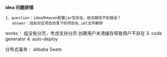 **idea 问题排错**

```
1、question：idea中maven配置jar包存在，依旧报找不到错误？
   answer：找到对应项目目录下的项目名.iml文件删除
```

works：
组没有分页，考虑支持分页
创建用户未清缓存导致用户不存在
3. code generator
4. auto-deploy

分布式事务： alibaba Seate

